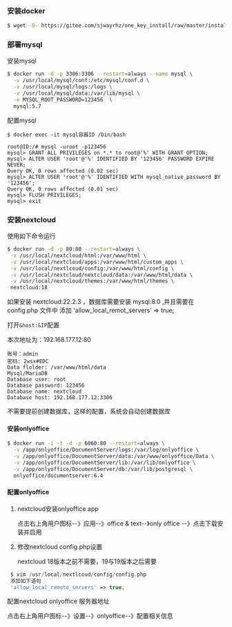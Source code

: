 

### 安装docker 

```bash
$ wget -O- https://gitee.com/sjwayrhz/one_key_install/raw/master/install_docker.sh | sh
```

### 部署mysql

安装mysql

```bash
$ docker run -d -p 3306:3306 --restart=always --name mysql \
  -v /usr/local/mysql/conf:/etc/mysql/conf.d \
  -v /usr/local/mysql/logs:/logs \
  -v /usr/local/mysql/data:/var/lib/mysql \
  -e MYSQL_ROOT_PASSWORD=123456  \
  mysql:5.7
```

配置mysql

```mysql
$ docker exec -it mysql容器ID /bin/bash

root@ID:/# mysql -uroot -p123456
mysql> GRANT ALL PRIVILEGES on *.* to root@'%' WITH GRANT OPTION;
mysql> ALTER USER 'root'@'%' IDENTIFIED BY '123456' PASSWORD EXPIRE NEVER;
Query OK, 0 rows affected (0.02 sec)
mysql> ALTER USER 'root'@'%' IDENTIFIED WITH mysql_native_password BY '123456';
Query OK, 0 rows affected (0.01 sec)
mysql> FLUSH PRIVILEGES;
mysql> exit
```

### 安装nextcloud 

使用如下命令运行

```bash
$ docker run -d -p 80:80 --restart=always \
 -v /usr/local/nextcloud/html:/var/www/html \
 -v /usr/local/nextcloud/apps:/var/www/html/custom_apps \
 -v /usr/local/nextlcoud/config:/var/www/html/config \
 -v /usr/local/nextcloud/nextcloud/data:/var/www/html/data \
 -v /usr/local/nextcloud/themes:/var/www/html/themes \
 nextcloud:18
```

如果安装  nextcloud:22.2.3  ，数据库需要安装 mysql:8.0  ,并且需要在  config.php 文件中 添加 'allow_local_remot_servers' => true;

打开`&host:&IP`配置

本次地址为：192.168.177.12:80

```
账号：admin
密码: 2wsx#EDC
Data flolder: /var/www/html/data
Mysql/MariaDB
Database user: root
Database password: 123456
Database name: nextcloud
Database host: 192.168.177.12:3306
```

不需要提前创建数据库，这样的配置，系统会自动创建数据库

#### 安装onlyoffice

```bash
$ docker run -i -t -d -p 6060:80 --restart=always \
  -v /app/onlyoffice/DocumentServer/logs:/var/log/onlyoffice \
  -v /app/onlyoffice/DocumentServer/data:/var/www/onlyoffice/Data \
  -v /app/onlyoffice/DocumentServer/lib:/var/lib/onlyoffice \
  -v /app/onlyoffice/DocumentServer/db:/var/lib/postgresql \
  onlyoffice/documentserver:6.4
```

#### 配置onlyoffice

1. nextcloud安装onlyoffice app

   点击右上角用户图标--》应用--》office & text--》only office --》点击下载安装并启用

2. 修改nextcloud config.php设置

   nextcloud 18版本之前不需要，19与19版本之后需要

```php
 $ vim /usr/local/nextlcoud/config/config.php
 添加如下语句   
 'allow_local_remote_servers' => true,
```

配置nextcloud onlyoffice 服务器地址

点击右上角用户图标--》设置--》onlyoffice--》配置相关信息

